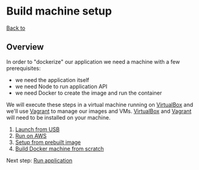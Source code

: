 # Build machine setup 
[Back to ](README.md)

Overview
--------
In order to "dockerize" our application we need a machine with a few  prerequisites:
- we need the application itself
- we need Node to run application API
- we need Docker to create the image and run the container

We will execute these steps in a virtual machine running on <a href="https://www.virtualbox.org/" target="_blank">VirtualBox</a> and we'll use <a href="https://www.vagrantup.com/" target="_blank">Vagrant</a> to manage our images and VMs.  <a href="https://www.virtualbox.org/" target="_blank">VirtualBox</a> and <a href="https://www.vagrantup.com/" target="_blank">Vagrant</a> will need to be installed on your machine.


1. [Launch from USB](01e-setup-image-usb.md)
1. [Run on AWS](01c-setup-aws-image.md)
1. [Setup from prebuilt image](01b-setup-prebuilt-image.md)
1. [Build Docker machine from scratch](01a-setup-build-from-scratch.md)


Next step: [Run application](02-run-app.md)